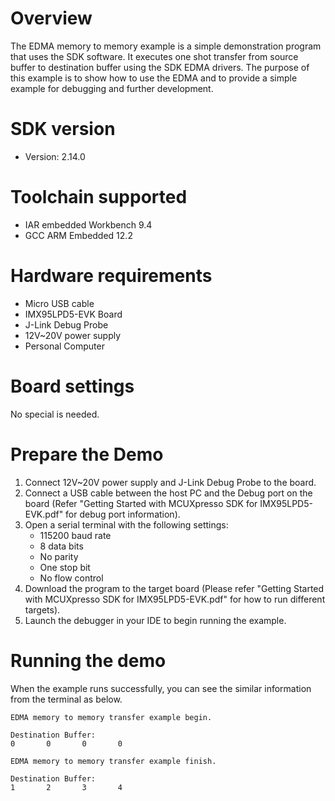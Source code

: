Overview
========
The EDMA memory to memory example is a simple demonstration program that uses the SDK software.
It executes one shot transfer from source buffer to destination buffer using the SDK EDMA drivers.
The purpose of this example is to show how to use the EDMA and to provide a simple example for
debugging and further development.

SDK version
===========
- Version: 2.14.0

Toolchain supported
===================
- IAR embedded Workbench  9.4
- GCC ARM Embedded  12.2

Hardware requirements
=====================
- Micro USB cable
- IMX95LPD5-EVK Board
- J-Link Debug Probe
- 12V~20V power supply
- Personal Computer

Board settings
==============
No special is needed.

Prepare the Demo
================
1.  Connect 12V~20V power supply and J-Link Debug Probe to the board.
2.  Connect a USB cable between the host PC and the Debug port on the board (Refer "Getting Started with MCUXpresso SDK for IMX95LPD5-EVK.pdf" for debug port information).
3.  Open a serial terminal with the following settings:
    - 115200 baud rate
    - 8 data bits
    - No parity
    - One stop bit
    - No flow control
4.  Download the program to the target board (Please refer "Getting Started with MCUXpresso SDK for IMX95LPD5-EVK.pdf" for how to run different targets).
5.  Launch the debugger in your IDE to begin running the example.

Running the demo
================
When the example runs successfully, you can see the similar information from the terminal as below.
~~~~~~~~~~~~~~~~~~~~~
EDMA memory to memory transfer example begin.

Destination Buffer:
0       0       0       0

EDMA memory to memory transfer example finish.

Destination Buffer:
1       2       3       4
~~~~~~~~~~~~~~~~~~~~~

